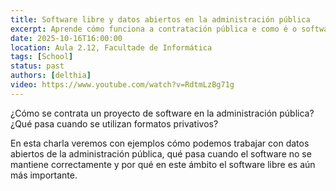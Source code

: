 ```yaml
---
title: Software libre y datos abiertos en la administración pública
excerpt: Aprende cómo funciona a contratación pública e como é o software da administración
date: 2025-10-16T16:00:00
location: Aula 2.12, Facultade de Informática
tags: [School]
status: past
authors: [delthia]
video: https://www.youtube.com/watch?v=RdtmLzBg71g
---
```


¿Cómo se contrata un proyecto de software en la administración pública?¿Qué pasa cuando se utilizan formatos privativos?

En esta charla veremos con ejemplos cómo podemos trabajar con datos abiertos de la administración pública, qué pasa cuando el software no se mantiene correctamente y por qué en este ámbito el software libre es aún más importante.
